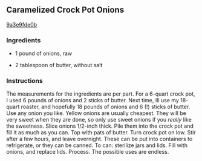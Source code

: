 ## Caramelized Crock Pot Onions

[9a3e9fde0b](http://tastykitchen.com/recipes/main-courses/slow-cooker/caramelized-crock-pot-onions/)

### Ingredients

 - 1 pound of onions, raw

 - 2 tablespoon of butter, without salt

### Instructions

The measurements for the ingredients are per part. For a 6-quart crock pot, I used 6 pounds of onions and 2 sticks of butter. Next time, Ill use my 18-quart roaster, and hopefully 18 pounds of onions and 6 (!) sticks of butter. Use any onion you like. Yellow onions are usually cheapest. They will be very sweet when they are done, so only use sweet onions if you *really* like the sweetness. Slice onions 1/2-inch thick. Pile them into the crock pot and fill it as much as you can. Top with pats of butter. Turn crock pot on low. Stir after a few hours, and leave overnight. These can be put into containers to refrigerate, or they can be canned. To can: sterilize jars and lids. Fill with onions, and replace lids. Process. The possible uses are endless.